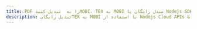 ---title: PDF را به  تبدیل کنیدMOBI، TEX به MOBI مبدل رایگان یا Nodejs SDKdescription: تبدیل رایگانTEX به MOBI با استفاده از Nodejs Cloud APIs & SDK همچنین اسناد PDF را در Cloud ایجاد، ویرایش و رندر کنید.---
